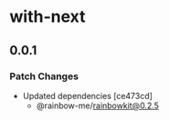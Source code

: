 # with-next

## 0.0.1
### Patch Changes

- Updated dependencies [ce473cd]
  - @rainbow-me/rainbowkit@0.2.5
